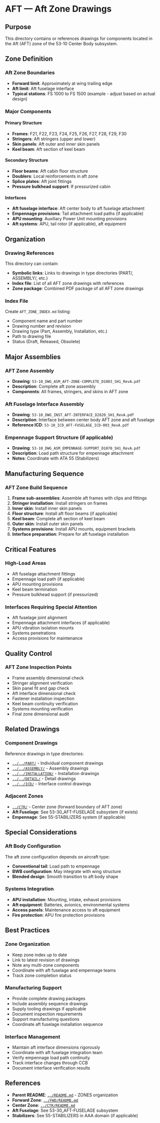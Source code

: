 # AFT — Aft Zone Drawings

## Purpose

This directory contains or references drawings for components located in the Aft (AFT) zone of the 53-10 Center Body subsystem.

## Zone Definition

### Aft Zone Boundaries
- **Forward limit**: Approximately at wing trailing edge
- **Aft limit**: Aft fuselage interface
- **Typical stations**: FS 1000 to FS 1500 (example - adjust based on actual design)

### Major Components

#### Primary Structure
- **Frames**: F21, F22, F23, F24, F25, F26, F27, F28, F29, F30
- **Stringers**: Aft stringers (upper and lower)
- **Skin panels**: Aft outer and inner skin panels
- **Keel beam**: Aft section of keel beam

#### Secondary Structure
- **Floor beams**: Aft cabin floor structure
- **Doublers**: Local reinforcements in aft zone
- **Splice plates**: Aft joint fittings
- **Pressure bulkhead support**: If pressurized cabin

#### Interfaces
- **Aft fuselage interface**: Aft center body to aft fuselage attachment
- **Empennage provisions**: Tail attachment load paths (if applicable)
- **APU mounting**: Auxiliary Power Unit mounting provisions
- **Aft systems**: APU, tail rotor (if applicable), aft equipment

## Organization

### Drawing References
This directory can contain:
- **Symbolic links**: Links to drawings in type directories (PART/, ASSEMBLY/, etc.)
- **Index file**: List of all AFT zone drawings with references
- **Zone package**: Combined PDF package of all AFT zone drawings

### Index File
Create `AFT_ZONE_INDEX.md` listing:
- Component name and part number
- Drawing number and revision
- Drawing type (Part, Assembly, Installation, etc.)
- Path to drawing file
- Status (Draft, Released, Obsolete)

## Major Assemblies

### AFT Zone Assembly
- **Drawing**: `53-10_DWG_ASM_AFT-ZONE-COMPLETE_D1003_SH1_RevA.pdf`
- **Description**: Complete aft zone assembly
- **Components**: All frames, stringers, and skins in AFT zone

### Aft Fuselage Interface Assembly
- **Drawing**: `53-10_DWG_INST_AFT-INTERFACE_D2020_SH1_RevA.pdf`
- **Description**: Interface between center body AFT zone and aft fuselage
- **Reference ICD**: `53-10_ICD_AFT-FUSELAGE_ICD-003_RevA.pdf`

### Empennage Support Structure (if applicable)
- **Drawing**: `53-10_DWG_ASM_EMPENNAGE-SUPPORT_D1070_SH1_RevA.pdf`
- **Description**: Load path structure for empennage attachment
- **Notes**: Coordinate with ATA 55 (Stabilizers)

## Manufacturing Sequence

### AFT Zone Build Sequence
1. **Frame sub-assemblies**: Assemble aft frames with clips and fittings
2. **Stringer installation**: Install stringers on frames
3. **Inner skin**: Install inner skin panels
4. **Floor structure**: Install aft floor beams (if applicable)
5. **Keel beam**: Complete aft section of keel beam
6. **Outer skin**: Install outer skin panels
7. **Systems provisions**: Install APU mounts, equipment brackets
8. **Interface preparation**: Prepare for aft fuselage installation

## Critical Features

### High-Load Areas
- Aft fuselage attachment fittings
- Empennage load path (if applicable)
- APU mounting provisions
- Keel beam termination
- Pressure bulkhead support (if pressurized)

### Interfaces Requiring Special Attention
- Aft fuselage joint alignment
- Empennage attachment interfaces (if applicable)
- APU vibration isolation mounts
- Systems penetrations
- Access provisions for maintenance

## Quality Control

### AFT Zone Inspection Points
- Frame assembly dimensional check
- Stringer alignment verification
- Skin panel fit and gap check
- Aft interface dimensional check
- Fastener installation inspection
- Keel beam continuity verification
- Systems mounting verification
- Final zone dimensional audit

## Related Drawings

### Component Drawings
Reference drawings in type directories:
- [`../../PART/`](../../PART/) - Individual component drawings
- [`../../ASSEMBLY/`](../../ASSEMBLY/) - Assembly drawings
- [`../../INSTALLATION/`](../../INSTALLATION/) - Installation drawings
- [`../../DETAIL/`](../../DETAIL/) - Detail drawings
- [`../../ICD/`](../../ICD/) - Interface control drawings

### Adjacent Zones
- [`../CTR/`](../CTR/) - Center zone (forward boundary of AFT zone)
- **Aft Fuselage**: See 53-30_AFT-FUSELAGE subsystem (if exists)
- **Empennage**: See 55-STABILIZERS system (if applicable)

## Special Considerations

### Aft Body Configuration
The aft zone configuration depends on aircraft type:
- **Conventional tail**: Load path to empennage
- **BWB configuration**: May integrate with wing structure
- **Blended design**: Smooth transition to aft body shape

### Systems Integration
- **APU installation**: Mounting, intake, exhaust provisions
- **Aft equipment**: Batteries, avionics, environmental systems
- **Access panels**: Maintenance access to aft equipment
- **Fire protection**: APU fire protection provisions

## Best Practices

### Zone Organization
- Keep zone index up to date
- Link to latest revision of drawings
- Note any multi-zone components
- Coordinate with aft fuselage and empennage teams
- Track zone completion status

### Manufacturing Support
- Provide complete drawing packages
- Include assembly sequence drawings
- Supply tooling drawings if applicable
- Document inspection requirements
- Support manufacturing questions
- Coordinate aft fuselage installation sequence

### Interface Management
- Maintain aft interface dimensions rigorously
- Coordinate with aft fuselage integration team
- Verify empennage load path continuity
- Track interface changes through CCB
- Document interface verification results

## References

- **Parent README**: [`../README.md`](../README.md) - ZONES organization
- **Forward Zone**: [`../FWD/README.md`](../FWD/README.md)
- **Center Zone**: [`../CTR/README.md`](../CTR/README.md)
- **Aft Fuselage**: See 53-30_AFT-FUSELAGE subsystem
- **Stabilizers**: See 55-STABILIZERS in AAA domain (if applicable)
